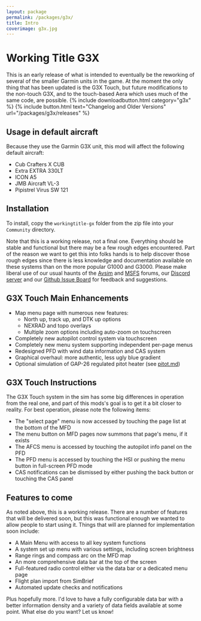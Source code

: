 ```yaml
---
layout: package
permalink: /packages/g3x/
title: Intro
coverimage: g3x.jpg
---
```

# Working Title G3X

This is an early release of what is intended to eventually be the reworking of several of the smaller Garmin units in the game.  At the moment the only thing that has been updated is the G3X Touch, but future modifications to the non-touch G3X, and to the touch-based Aera which uses much of the same code, are possible.
{% include downloadbutton.html category="g3x" %}
{% include button.html text="Changelog and Older Versions" url="/packages/g3x/releases" %}

## Usage in default aircraft
Because they use the Garmin G3X unit, this mod will affect the following default aircraft:
- Cub Crafters X CUB
- Extra EXTRA 330LT
- ICON A5
- JMB Aircraft VL-3
- Pipistrel Virus SW 121 

## Installation
To install, copy the `workingtitle-gx` folder from the zip file into your `Community` directory.

Note that this is a working release, not a final one.  Everything should be stable and functional but there may be a few rough edges encountered.  Part of the reason we want to get this into folks hands is to help discover those rough edges since there is less knowledge and documentation available on these systems than on the more popular G1000 and G3000.  Please make liberal use of our usual haunts of the [Avsim](https://www.avsim.com/forums/forum/863-microsoft-flight-simulator-2020/) and [MSFS](https://forums.flightsimulator.com/c/aircraft/propellers-twin-props/151) forums, our [Discord server](https://discord.gg/UFbpQsu) and our [Github Issue Board](https://github.com/Working-Title-MSFS-Mods/fspackages/issues) for feedback and suggestions.


## G3X Touch Main Enhancements

* Map menu page with numerous new features:
  * North up, track up, and DTK up options
  * NEXRAD and topo overlays
  * Multiple zoom options including auto-zoom on touchscreen
* Completely new autopilot control system via touchscreen
* Completely new menu system supporting independent per-page menus
* Redesigned PFD with wind data information and CAS system
* Graphical overhaul: more authentic, less ugly blue gradient
* Optional simulation of GAP-26 regulated pitot heater (see [pitot.md](pitot.md))


## G3X Touch Instructions

The G3X Touch system in the sim has some big differences in operation from the real one, and part of this mods's goal is to get it a bit closer to reality.  For best operation, please note the following items:
* The "select page" menu is now accessed by touching the page list at the bottom of the MFD
* The menu button on MFD pages now summons that page's menu, if it exists
* The AFCS menu is accessed by touching the autopilot info panel on the PFD
* The PFD menu is accessed by touching the HSI or pushing the menu button in full-screen PFD mode
* CAS notifications can be dismissed by either pushing the back button or touching the CAS panel

## Features to come

As noted above, this is a working release.  There are a number of features that will be delivered soon, but this was functional enough we wanted to allow people to start using it.  Things that will are planned for implementation soon include:

* A Main Menu with access to all key system functions
* A system set up menu with various settings, including screen brightness
* Range rings and compass arc on the MFD map
* An more comprehensive data bar at the top of the screen
* Full-featured radio control either via the data bar or a dedicated menu page
* Flight plan import from SimBrief
* Automated update checks and notifications

Plus hopefully more.  I'd love to have a fully configurable data bar with a better information density and a variety of data fields available at some point.   What else do you want?  Let us know!